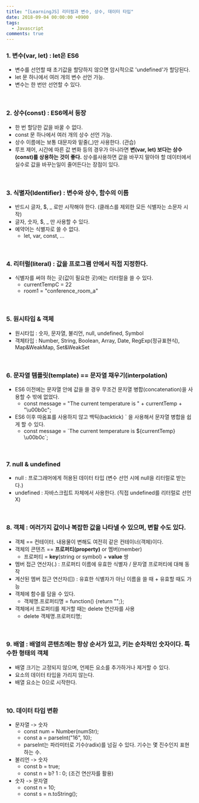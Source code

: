 ```yaml
---
title: "[LearningJS] 리터럴과 변수, 상수, 데이터 타입"
date: 2018-09-04 00:00:00 +0900
tags:
  - Javascript
comments: true
---
```


### 1. **변수(var, let)** : let은 ES6
  - 변수를 선언할 때 초기값을 할당하지 않으면 암시적으로 'undefined'가 할당된다.
  - let 문 하나에서 여러 개의 변수 선언 가능.
  - 변수는 한 번만 선언할 수 있다.  
  
<br/>

### 2. **상수(const)** : ES6에서 등장
  - 한 번 할당한 값을 바꿀 수 없다.
  - const 문 하나에서 여러 개의 상수 선언 가능.
  - 상수 이름에는 보통 대문자와 밑줄(_)만 사용한다. (관습)
  - 루프 제어, 시간에 따른 값 변화 등의 경우가 아니라면 **변(var, let) 보다는 상수(const)를 상용하는 것이 좋다.** 상수를사용하면 값을 바꾸지 말아야 할 데이터에서 실수로 값을 바꾸는일이 줄어든다는 장점이 있다.  

<br/>

### 3. **식별자(Identifier)** : 변수와 상수, 함수의 이름
  - 반드시 글자, $, _ 로만 시작해야 한다. (클래스를 제외한 모든 식별자는 소문자 시작)
  - 글자, 숫자, $, _ 만 사용할 수 있다.
  - 예약어는 식별자로 쓸 수 없다.
    - let, var, const, ...  
    
<br/>

### 4. **리터럴(literal)** : 값을 프로그램 안에서 직접 지정한다.
  - 식별자를 써야 하는 곳(값이 필요한 곳)에는 리터럴을 쓸 수 있다.
    - currentTempC = 22
    - room1 = "conference_room_a"

<br/>

### 5. **원시타입 & 객체**
  - 원시타입 : 숫자, 문자열, 불리언, null, undefined, Symbol
  - 객체타입 : Number, String, Boolean, Array, Date, RegExp(정규표현식), Map&WeakMap, Set&WeakSet

<br/>

### 6. **문자열 템플릿(template)**  == 문자열 채우기(interpolation)
  - ES6 이전에는 문자열 안에 값을 쓸 경우 무조건 문자열 병합(concatenation)을 사용할 수 밖에 없었다.
    - const message = "The current temperature is " + currentTemp + "\u00b0c";
  - ES6 이후 따옴표를 사용하지 않고 백틱(backtick) ` 을 사용해서 문자열 병합을 쉽게 할 수 있다.
    - const message = \`The current temperature is ${currentTemp} \u00b0c`;

<br/>

### 7. **null & undefined**
  - null : 프로그래머에게 허용된 데이터 타입 (변수 선언 시에 null을 리터럴로 받는다.)
  - undefined : 자바스크립트 자체에서 사용한다. (직접 undefined를 리터럴로 선언 X)

<br/>

### 8. **객체** : 여러가지 값이나 복잡한 값을 나타낼 수 있으며, 변할 수도 있다.
  - 객체 == 컨테이터. 내용물이 변해도 여전히 같은 컨테이너(객체)이다.
  - 객체의 콘텐츠 == **프로퍼티(property)** or 멤버(member)
    - 프로퍼티 = **key**(string or symbol) + **value** 쌍
  - 멤버 접근 연산자(.) : 프로퍼티 이름에 유효한 식별자 / 문자열 프로퍼티에 대해 동작
  - 계산된 멤버 접근 연산자([]) : 유효한 식별자가 아닌 이름을 쓸 때 + 유효할 때도 가능
  - 객체에 함수를 담을 수 있다. 
    - 객체명.프로퍼티명 = function() {return "";};
  - 객체에서 프로퍼티를 제거할 때는 delete 연산자를 사용
    - delete 객체명.프로퍼티명;

<br/>

### 9. **배열** : 배열의 콘텐츠에는 항상 순서가 있고, 키는 순차적인 숫자이다. 특수한 형태의 **객체**
  - 배열 크기는 고정되지 않으며, 언제든 요소를 추가하거나 제거할 수 있다.
  - 요소의 데이터 타입을 가리지 않는다.
  - 배열 요소는 0으로 시작한다.

<br/>

### 10. **데이터 타입 변환**
  - 문자열 -> 숫자
    - const num = Number(numStr);
    - const a = parseInt("16", 10); 
    - parseInt는 파라미터로 기수(radix)를 넘길 수 있다. 기수는 몇 진수인지 표현하는 수.
  - 불리언 -> 숫자
    - const b = true;
    - const n = b? 1 : 0; (조건 연산자를 활용)
  - 숫자 -> 문자열
    - const n = 10;
    - const s = n.toString();